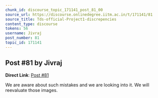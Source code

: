 ```yaml
---
chunk_id: discourse_topic_171141_post_81_00
source_url: https://discourse.onlinedegree.iitm.ac.in/t/171141/81
source_title: Tds-official-Project1-discrepencies
content_type: discourse
tokens: 56
username: Jivraj
post_number: 81
topic_id: 171141
---
```


## Post #81 by Jivraj

**Direct Link**: [Post #81](https://discourse.onlinedegree.iitm.ac.in/t/171141/81)

We are aware about such mistakes and we are looking into it. We will reevaluate those images.
